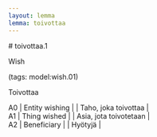 ```yaml
---
layout: lemma
lemma: toivottaa
---
```


<div class="sense">
# <span class="sensename">toivottaa.1</span>

<span class="description">Wish</span>

(tags: model:wish.01)

<span class="description">Toivottaa</span>

A0 | Entity wishing |   | Taho, joka toivottaa |  
A1 | Thing wished |   | Asia, jota toivotetaan |  
A2 | Beneficiary |   | Hyötyjä |  

</div>

